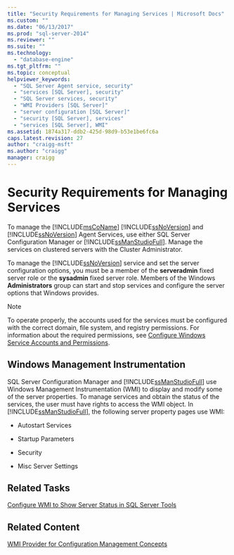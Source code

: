 ```yaml
---
title: "Security Requirements for Managing Services | Microsoft Docs"
ms.custom: ""
ms.date: "06/13/2017"
ms.prod: "sql-server-2014"
ms.reviewer: ""
ms.suite: ""
ms.technology: 
  - "database-engine"
ms.tgt_pltfrm: ""
ms.topic: conceptual
helpviewer_keywords: 
  - "SQL Server Agent service, security"
  - "services [SQL Server], security"
  - "SQL Server services, security"
  - "WMI Providers [SQL Server]"
  - "server configuration [SQL Server]"
  - "security [SQL Server], services"
  - "services [SQL Server], WMI"
ms.assetid: 1874a317-ddb2-425d-98d9-b53e1be6fc6a
caps.latest.revision: 27
author: "craigg-msft"
ms.author: "craigg"
manager: craigg
---
```

# Security Requirements for Managing Services
  To manage the [!INCLUDE[msCoName](../../includes/msconame-md.md)] [!INCLUDE[ssNoVersion](../../includes/ssnoversion-md.md)] and [!INCLUDE[ssNoVersion](../../includes/ssnoversion-md.md)] Agent Services, use either SQL Server Configuration Manager or [!INCLUDE[ssManStudioFull](../../includes/ssmanstudiofull-md.md)]. Manage the services on clustered servers with the Cluster Administrator.  
  
 To manage the [!INCLUDE[ssNoVersion](../../includes/ssnoversion-md.md)] service and set the server configuration options, you must be a member of the **serveradmin** fixed server role or the **sysadmin** fixed server role. Members of the Windows **Administrators** group can start and stop services and configure the server options that Windows provides.  
  
> [!NOTE]  
>  To operate properly, the accounts used for the services must be configured with the correct domain, file system, and registry permissions. For information about the required permissions, see [Configure Windows Service Accounts and Permissions](configure-windows-service-accounts-and-permissions.md).  
  
## Windows Management Instrumentation  
 SQL Server Configuration Manager and [!INCLUDE[ssManStudioFull](../../includes/ssmanstudiofull-md.md)] use Windows Management Instrumentation (WMI) to display and modify some of the server properties. To manage services and obtain the status of the services, the user must have rights to access the WMI object. In [!INCLUDE[ssManStudioFull](../../includes/ssmanstudiofull-md.md)], the following server property pages use WMI:  
  
-   Autostart Services  
  
-   Startup Parameters  
  
-   Security  
  
-   Misc Server Settings  
  
## Related Tasks  
 [Configure WMI to Show Server Status in SQL Server Tools](../../ssms/configure-wmi-to-show-server-status-in-sql-server-tools.md)  
  
## Related Content  
 [WMI Provider for Configuration Management Concepts](../../relational-databases/wmi-provider-configuration/wmi-provider-for-configuration-management.md)  
  
  